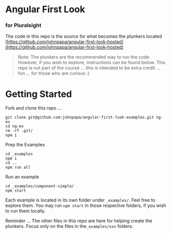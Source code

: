 # Angular First Look

### for Pluralsight

The code in this repo is the source for what becomes the plunkers located [https://github.com/johnpapa/angular-first-look-hosted](https://github.com/johnpapa/angular-first-look-hosted)

> Note: The plunkers are the recommended way to run the code. However, if you wish to explore, instructions can be found below. This repo is not part of the course ... this is intended to be extra credit ... fun ... for those who are curious :)

# Getting Started

Fork and clone this repo ...

```
git clone git@github.com:johnpapa/angular-first-look-examples.git ng-ex
cd ng-ex
rm -rf .git/
npm i
```


Prep the Examples

```
cd _examples
npm i
cd ..
npm run all
```

Run an example

```
cd _examples/component-simple/
npm start
```

Each example is located in its own folder under `_examples/`. Feel free to explore them. You may run `npm start` in those respective folders, if you wish to run them locally.

Reminder ... The other files in this repo are here for helping create the plunkers. Focus only on the files in the`_examples/xxx` folders.


